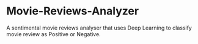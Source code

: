 # Movie-Reviews-Analyzer
A sentimental movie reviews analyser that uses Deep Learning to classify movie review as Positive or Negative.
